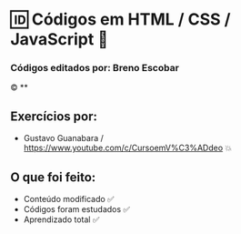 # :id: Códigos em HTML / CSS / JavaScript :link:
### Códigos editados por: Breno Escobar
:copyright: **
## Exercícios por: 
* Gustavo Guanabara  / <https://www.youtube.com/c/CursoemV%C3%ADdeo> :boom:
## O que foi feito:
* Conteúdo modificado :white_check_mark:
* Códigos foram estudados :white_check_mark:
* Aprendizado total :white_check_mark: